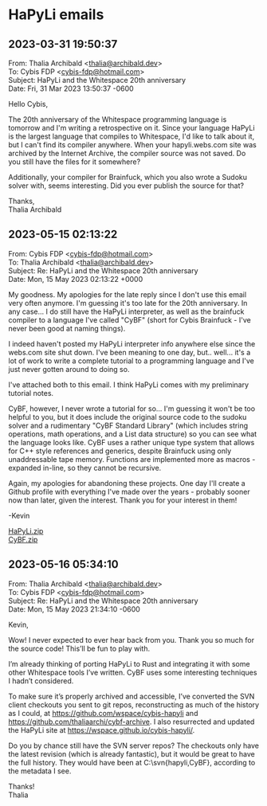 # HaPyLi emails

## 2023-03-31 19:50:37

From: Thalia Archibald \<thalia@archibald.dev>  
To: Cybis FDP \<cybis-fdp@hotmail.com>  
Subject: HaPyLi and the Whitespace 20th anniversary  
Date: Fri, 31 Mar 2023 13:50:37 -0600

Hello Cybis,

The 20th anniversary of the Whitespace programming language is tomorrow and I'm writing a retrospective on it. Since your language HaPyLi is the largest language that compiles to Whitespace, I'd like to talk about it, but I can't find its compiler anywhere. When your hapyli.webs.com site was archived by the Internet Archive, the compiler source was not saved. Do you still have the files for it somewhere?

Additionally, your compiler for Brainfuck, which you also wrote a Sudoku solver with, seems interesting. Did you ever publish the source for that?

Thanks,  
Thalia Archibald

## 2023-05-15 02:13:22

From: Cybis FDP \<cybis-fdp@hotmail.com>  
To: Thalia Archibald \<thalia@archibald.dev>  
Subject: Re: HaPyLi and the Whitespace 20th anniversary  
Date: Mon, 15 May 2023 02:13:22 +0000

My goodness. My apologies for the late reply since I don't use this email very often anymore. I'm guessing it's too late for the 20th anniversary. In any case... I do still have the HaPyLi interpreter, as well as the brainfuck compiler to a language I've called "CyBF" (short for Cybis Brainfuck - I've never been good at naming things).

I indeed haven't posted my HaPyLi interpreter info anywhere else since the webs.com site shut down. I've been meaning to one day, but.. well... it's a lot of work to write a complete tutorial to a programming language and I've just never gotten around to doing so.

I've attached both to this email. I think HaPyLi comes with my preliminary tutorial notes.

CyBF, however, I never wrote a tutorial for so... I'm guessing it won't be too helpful to you, but it does include the original source code to the sudoku solver and a rudimentary "CyBF Standard Library" (which includes string operations, math operations, and a List data structure) so you can see what the language looks like. CyBF uses a rather unique type system that allows for C++ style references and generics, despite Brainfuck using only unaddressable tape memory. Functions are implemented more as macros - expanded in-line, so they cannot be recursive.

Again, my apologies for abandoning these projects. One day I'll create a Github profile with everything I've made over the years - probably sooner now than later, given the interest. Thank you for your interest in them!

-Kevin

[HaPyLi.zip](HaPyLi.zip)  
[CyBF.zip](CyBF.zip)

## 2023-05-16 05:34:10

From: Thalia Archibald \<thalia@archibald.dev>  
To: Cybis FDP \<cybis-fdp@hotmail.com>  
Subject: Re: HaPyLi and the Whitespace 20th anniversary  
Date: Mon, 15 May 2023 21:34:10 -0600

Kevin,

Wow! I never expected to ever hear back from you. Thank you so much for the source code! This’ll be fun to play with.

I’m already thinking of porting HaPyLi to Rust and integrating it with some other Whitespace tools I’ve written. CyBF uses some interesting techniques I hadn’t considered.

To make sure it’s properly archived and accessible, I’ve converted the SVN client checkouts you sent to git repos, reconstructing as much of the history as I could, at https://github.com/wspace/cybis-hapyli and https://github.com/thaliaarchi/cybf-archive. I also resurrected and updated the HaPyLi site at https://wspace.github.io/cybis-hapyli/.

Do you by chance still have the SVN server repos? The checkouts only have the latest revision (which is already fantastic), but it would be great to have the full history. They would have been at C:\svn\{hapyli,CyBF}, according to the metadata I see.

Thanks!  
Thalia
